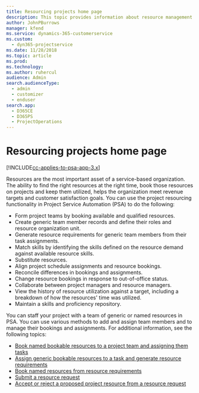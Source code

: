 ```yaml
---
title: Resourcing projects home page
description: This topic provides information about resource management capabilities in Project Service Automation (PSA) for Dynamics 365.
author: JohnPBurrows
manager: kfend
ms.service: dynamics-365-customerservice
ms.custom: 
  - dyn365-projectservice
ms.date: 11/28/2018
ms.topic: article
ms.prod: 
ms.technology: 
ms.author: ruhercul
audience: Admin
search.audienceType: 
  - admin
  - customizer
  - enduser
search.app: 
  - D365CE
  - D365PS
  - ProjectOperations
---
```

# Resourcing projects home page

[!INCLUDE[cc-applies-to-psa-app-3.x](../includes/cc-applies-to-psa-app-3x.md)]

Resources are the most important asset of a service-based organization. The ability to find the right resources at the right time, book those resources on projects and keep them utilized, helps the organization meet revenue targets and customer satisfaction goals. You can use the project resourcing functionality in Project Service Automation (PSA) to do the following:

- Form project teams by booking available and qualified resources.
- Create generic team member records and define their roles and resource organization unit.
- Generate resource requirements for generic team members from their task assignments.
- Match skills by identifying the skills defined on the resource demand against available resource skills.
- Substitute resources.
- Align project schedule assignments and resource bookings.
- Reconcile differences in bookings and assignments.
- Change resource bookings in response to out-of-office status.
- Collaborate between project managers and resource managers.
- View the history of resource utilization against a target, including a breakdown of how the resources' time was utilized.
- Maintain a skills and proficiency repository.


You can staff your project with a team of generic or named resources in PSA. You can use various methods to add and assign team members and to manage their bookings and assignments. For additional information, see the following topics:

- [Book named bookable resources to a project team and assigning them tasks](assign-named-bookable-resource.md)
- [Assign generic bookable resources to a task and generate resource requirements](assign-generic-bookable-resource.md)
- [Book named resources from resource requirements](book-named-resource.md)
- [Submit a resource request](submit-resource-request.md)
- [Accept or reject a proposed project resource from a resource request](accept-reject-proposed-resource.md)

